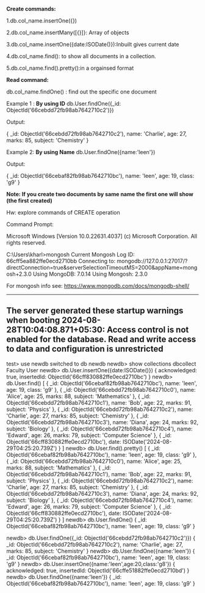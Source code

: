 **Create commands:**  

1.db.col_name.insertOne({})

2.db.col_name.insertMany([{}]}: Array of objects

3.db.col_name.insertOne({date:ISODate()}):Inbuilt gives current date

4.db.col_name.find(): to show all documents in a collection.

5.db.col_name.find().pretty():in a orgainsed format

**Read command:**

db.col_name.findOne() : find out the specific one document

Example 1 : **By using ID** db.User.findOne({_id: ObjectId('66cebdd72fb98ab7642710c2')})

Output: 

{
_id: ObjectId('66cebdd72fb98ab7642710c2'),
name: 'Charlie',
age: 27,
marks: 85,
subject: 'Chemistry'
}

Example 2: **By using Name**  db.User.findOne({name:'leen'})

Output: 

{
_id: ObjectId('66cebaf82fb98ab7642710bc'),
name: 'leen',
age: 19,
class: 'g9'
}

**Note: If you create two documents by same name the first one will show (the first created)**

Hw: explore commands of CREATE operation











Command Prompt:

Microsoft Windows [Version 10.0.22631.4037]
(c) Microsoft Corporation. All rights reserved.

C:\Users\kharl>mongosh
Current Mongosh Log ID: 66cff5ea882ffe0ecd2710bb
Connecting to:          mongodb://127.0.0.1:27017/?directConnection=true&serverSelectionTimeoutMS=2000&appName=mongosh+2.3.0
Using MongoDB:          7.0.14
Using Mongosh:          2.3.0

For mongosh info see: https://www.mongodb.com/docs/mongodb-shell/

------
   The server generated these startup warnings when booting
   2024-08-28T10:04:08.871+05:30: Access control is not enabled for the database. Read and write access to data and configuration is unrestricted
------

test> use newdb
switched to db newdb
newdb> show collections
dbcollect
Faculty
User
newdb> db.User.insertOne({date:ISODate()})
{
  acknowledged: true,
  insertedId: ObjectId('66cff830882ffe0ecd2710bc')
}
newdb> db.User.find()
[
  {
    _id: ObjectId('66cebaf82fb98ab7642710bc'),
    name: 'leen',
    age: 19,
    class: 'g9'
  },
  {
    _id: ObjectId('66cebdd72fb98ab7642710c0'),
    name: 'Alice',
    age: 25,
    marks: 88,
    subject: 'Mathematics'
  },
  {
    _id: ObjectId('66cebdd72fb98ab7642710c1'),
    name: 'Bob',
    age: 22,
    marks: 91,
    subject: 'Physics'
  },
  {
    _id: ObjectId('66cebdd72fb98ab7642710c2'),
    name: 'Charlie',
    age: 27,
    marks: 85,
    subject: 'Chemistry'
  },
  {
    _id: ObjectId('66cebdd72fb98ab7642710c3'),
    name: 'Diana',
    age: 24,
    marks: 92,
    subject: 'Biology'
  },
  {
    _id: ObjectId('66cebdd72fb98ab7642710c4'),
    name: 'Edward',
    age: 26,
    marks: 79,
    subject: 'Computer Science'
  },
  {
    _id: ObjectId('66cff830882ffe0ecd2710bc'),
    date: ISODate('2024-08-29T04:25:20.739Z')
  }
]
newdb> db.User.find().pretty()
[
  {
    _id: ObjectId('66cebaf82fb98ab7642710bc'),
    name: 'leen',
    age: 19,
    class: 'g9'
  },
  {
    _id: ObjectId('66cebdd72fb98ab7642710c0'),
    name: 'Alice',
    age: 25,
    marks: 88,
    subject: 'Mathematics'
  },
  {
    _id: ObjectId('66cebdd72fb98ab7642710c1'),
    name: 'Bob',
    age: 22,
    marks: 91,
    subject: 'Physics'
  },
  {
    _id: ObjectId('66cebdd72fb98ab7642710c2'),
    name: 'Charlie',
    age: 27,
    marks: 85,
    subject: 'Chemistry'
  },
  {
    _id: ObjectId('66cebdd72fb98ab7642710c3'),
    name: 'Diana',
    age: 24,
    marks: 92,
    subject: 'Biology'
  },
  {
    _id: ObjectId('66cebdd72fb98ab7642710c4'),
    name: 'Edward',
    age: 26,
    marks: 79,
    subject: 'Computer Science'
  },
  {
    _id: ObjectId('66cff830882ffe0ecd2710bc'),
    date: ISODate('2024-08-29T04:25:20.739Z')
  }
]
newdb> db.User.findOne()
{
  _id: ObjectId('66cebaf82fb98ab7642710bc'),
  name: 'leen',
  age: 19,
  class: 'g9'
}


newdb> db.User.findOne({_id: ObjectId('66cebdd72fb98ab7642710c2')})
{
  _id: ObjectId('66cebdd72fb98ab7642710c2'),
  name: 'Charlie',
  age: 27,
  marks: 85,
  subject: 'Chemistry'
}
newdb> db.User.findOne({name:'leen'})
{
  _id: ObjectId('66cebaf82fb98ab7642710bc'),
  name: 'leen',
  age: 19,
  class: 'g9'
}
newdb> db.User.insertOne({name:'leen',age:20,class:'g8'})
{
  acknowledged: true,
  insertedId: ObjectId('66cffe51882ffe0ecd2710bd')
}
newdb> db.User.findOne({name:'leen'})
{
  _id: ObjectId('66cebaf82fb98ab7642710bc'),
  name: 'leen',
  age: 19,
  class: 'g9'
}
